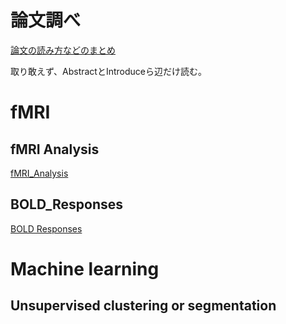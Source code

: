 # 論文調べ
[論文の読み方などのまとめ](./how_to_read_summarize.md)

取り敢えず、AbstractとIntroduceら辺だけ読む。

# fMRI
## fMRI Analysis
[fMRI_Analysis](./fMRI_Analysis/fMRI_Analysis.md)
## BOLD_Responses
[BOLD Responses](./BOLD_Responses/BOLD_Responses.md)

# Machine learning

## Unsupervised clustering or segmentation
